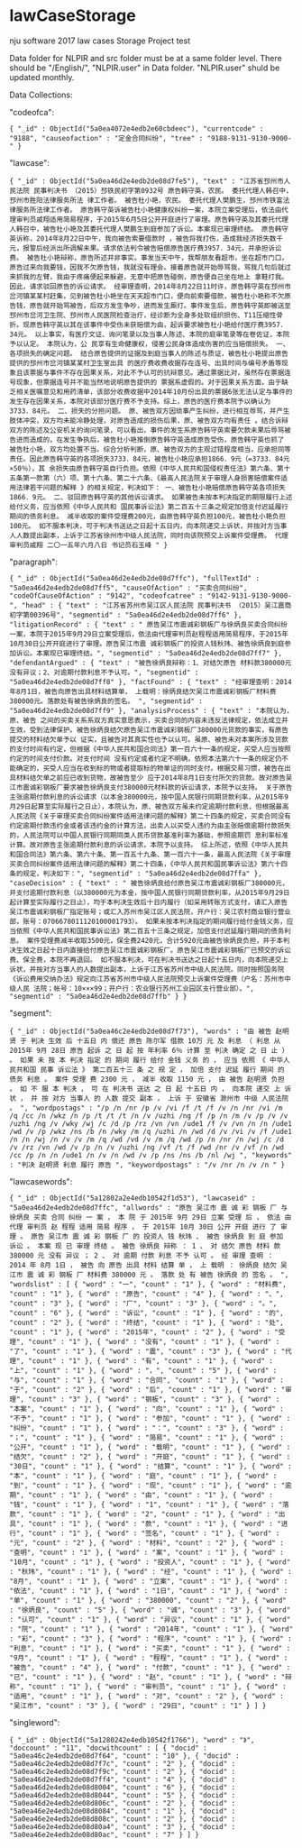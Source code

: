 # lawCaseStorage
nju software 2017 law cases Storage Project
test

Data folder for NLPIR and src folder must be at a same folder level. There should be "/English/", "NLPIR.user" in Data folder. "NLPIR.user" shuld be updated monthly. 

Data Collections:

"codeofca":

    { "_id" : ObjectId("5a0ea4072e4edb2e60cbdeec"), "currentcode" : "9188", "causeofaction" : "定金合同纠纷", "tree" : "9188-9131-9130-9000-" }

"lawcase":

    { "_id" : ObjectId("5a0ea46d2e4edb2de08d7fe5"), "text" : "江苏省邳州市人民法院 民事判决书 （2015）邳铁民初字第0932号 原告韩守英，农民。 委托代理人韩召中，邳州市胜阳法律服务所法 律工作者。 被告杜小艳，农民。 委托代理人樊鹏生，邳州市铁富法律服务所法律工作者。 原告韩守英诉被告杜小艳健康权纠纷一案，本院立案受理后，依法由代理审判员戚翔适用简易程序，于2015年6月5日公开开庭进行了审理。原告韩守英及其委托代理人韩召中，被告杜小艳及其委托代理人樊鹏生到庭参加了诉讼。本案现已审理终结。 原告韩守英诉称，2014年8月22日中午，我向被告索要借款时 ，被告将我打伤，造成我经济损失数千元，报警后经派出所调解未果。请求依法判令被告赔偿原告医疗费3957．34元，并承担诉讼费。 被告杜小艳辩称，原告所述并非事实。事发当天中午，我帮朋友看超市，坐在超市门口，原告过来向我要钱，因我不欠原告钱，我就没有理会。接着原告就开始辱骂我，骂我几句后就过来抓我的左臂，我由于疼痛便起来躲避，无意中把原告碰倒，原告便自己坐在地上 拿鞋打我。因此，请求驳回原告的诉讼请求。 经审理查明，2014年8月22日11时许，原告韩守英在邳州市岔河镇某某村赶集，见到被告杜小艳坐在天天超市门口，便向前索要借款，被告杜小艳称不欠原 告钱，原告就开始骂被告，后双方发生争吵，进而发生厮打。事件发生后，原告韩守英即被送至邳州市岔河卫生院、邳州市人民医院检查治疗，经诊断为全身多处软组织损伤、T11压缩性骨折。现原告韩守英以其在该事件中受伤未获赔偿为由，起诉要求被告杜小艳给付医疗费3957．34元。 以上事实，有医疗文证、询问笔录以及当事人陈述、本院的庭审笔录等在卷佐证，本院予以认定。 本院认为，公 民享有生命健康权，侵害公民身体造成伤害的应当赔偿损失。 一、各项损失的确定问题。 结合原告提供的证据及到庭当事人的陈述与质证，被告杜小艳提出原告提供的邳州市岔河镇某某村卫生室出具 的医疗费收费收据存在连号、出具时间与编号矛盾等现象且该票据与事件不存在因果关系，对此不予认可的抗辩意见。通过票据比对，虽然存在票据连号现象，但票据连号并不能当然地说明原告提供的 票据系虚假的。对于因果关系方面，由于缺乏相关医嘱意见和用药清单，该部分收费收据中2014年10月份出具的票据6张无法认定与事件的发生存在因果关系，本院对该部分医疗费不予支持。综上，原告的医疗费本院予以确认为3733．84元。 二、损失的分担问题。 原、被告双方因琐事产生纠纷，进行相互辱骂，并产生肢体冲突，双方均未能冷静处理，对原告造成的损伤后果，原、被告双方均有责任 。结合诉辩双方的陈述及公安机关的询问笔录，可以看出，事件的发生系原告韩守英索要欠款未果后辱骂被告进而造成的，在发生争执后，被告杜小艳推倒原告韩守英造成原告受伤，原告韩守英也抓了 被告杜小艳，双方均处置不当。综合分析判断，原、被告双方的主观过错程度相当，应承担同等责任。因此原告韩守英的各项损失3733．84元，被告杜小艳应承担1866．9元（=3733．84元×50％），其 余损失由原告韩守英自行负担。依照《中华人民共和国侵权责任法》第六条、第十五条第一款第（六）项、第十六条、第二十六条、《最高人民法院关于审理人身损害赔偿案件适用法律若干问题的解释 》的相关规定，判决如下： 一、被告杜小艳赔偿原告韩守英各项损失1866．9元。 二、驳回原告韩守英的其他诉讼请求。 如果被告未按本判决指定的期限履行上述给付义务，应当依照《中华人民共和 国民事诉讼法》第二百五十三条之规定加倍支付迟延履行期间的债务利息。 减半收取的案件受理费200元，由原告韩守英负担100元，被告杜小艳负担100元。 如不服本判决，可于判决书送达之日起十五日内，向本院递交上诉状，并按对方当事人人数提出副本，上诉于江苏省徐州市中级人民法院，同时向该院预交上诉案件受理费。 代理审判员戚翔 二〇一五年六月八日 书记员石玉峰 " }

"paragraph":

    { "_id" : ObjectId("5a0ea46d2e4edb2de08d7ffc"), "fullTextId" : "5a0ea46d2e4edb2de08d7ff5", "causeOfAction" : "买卖合同纠纷", "codeOfCauseOfAction" : "9142", "codeofcatree" : "9142-9131-9130-9000-", "head" : { "text" : "江苏省苏州市吴江区人民法院 民事判决书 （2015）吴江震商初字第00396号", "segmentid" : "5a0ea46d2e4edb2de08d7ff6" }, "litigationRecord" : { "text" : " 原告吴江市震诚彩钢板厂与徐炳良买卖合同纠纷一案，本院于2015年9月29日立案受理后，依法由代理审判员赵程程适用简易程序，于2015年10月30日公开开庭进行了审理。原告吴江市震 诚彩钢板厂的投资人钱秋玮、被告徐炳良到庭参加诉讼。本案现已审理终结。", "segmentid" : "5a0ea46d2e4edb2de08d7ff7" }, "defendantArgued" : { "text" : "被告徐炳良辩称：1、对结欠原告 材料款380000元没有异议；2、对逾期付款利息不予认可。", "segmentid" : "5a0ea46d2e4edb2de08d7ff8" }, "factFound" : { "text" : "经审理查明：2014年8月1日，被告向原告出具材料结算单， 上载明：徐炳良结欠吴江市震诚彩钢板厂材料费380000元。落款处有被告徐炳良的签名。 ", "segmentid" : "5a0ea46d2e4edb2de08d7ff9" }, "analysisProcess" : { "text" : "本院认为，原、被告 之间的买卖关系系双方真实意思表示，买卖合同的内容未违反法律规定，依法成立并生效，受到法律保护。被告徐炳良结欠原告吴江市震诚彩钢板厂380000元货款的事实，有原告提交的材料结欠单予以 证实，且被告对其真实性也予以认可。虽原、被告未对本案所涉及货款的支付时间有约定，但根据《中华人民共和国合同法》第一百六十一条的规定，买受人应当按照约定的时间支付价款。对支付时间 没有约定或者约定不明确，依照本法第六十一条的规定仍不能确定的，买受人应当在收到标的物或者提取标的物单证的同时支付。根据交易习惯，被告在出具材料结欠单之前应已收到货物，故被告至少 应于2014年8月1日支付所欠的货款。故对原告吴江市震诚彩钢板厂要求被告徐炳良支付380000元材料款的诉讼请求，本院予以支持。 关于原告主张逾期付款利息的诉讼请求（以本金380000元，按中国人民银行同期贷款利率，从2015年9月29日起算至实际履行之日止），本院认为，原、被告双方虽未约定逾期付款利息，但根据最高人民法院《关于审理买卖合同纠纷案件适用法律问题的解释》第二十四条的规定，买卖合同没有约定逾期付款违约金或者该违约金的计算方法，出卖人以买受人违约为由主张赔偿逾期付款损失的，人民法院可以中国人民银行同期同类人民币贷款基准利率为基础，参照逾期罚 息利率标准计算。故对原告主张逾期付款利息的诉讼请求，本院予以支持。 综上所述，依照《中华人民共和国合同法》第六条、第六十条、第一百五十九条、第一百六十一条，最高人民法院《关于审理买卖合同纠纷案件适用法律问题的解释》第二十四条，《中华人民共和国民事诉讼法》第六十四条的规定，判决如下：", "segmentid" : "5a0ea46d2e4edb2de08d7ffa" }, "caseDecision" : { "text" : " 被告徐炳良给付原告吴江市震诚彩钢板厂380000元，并支付逾期付款利息（以380000元为本金，按中国人民银行同期贷款利率，从2015年9月29日起计算至实际履行之日止），均于本判决生效后十日内履行（如采用转账方式支付，请汇入原告吴江市震诚彩钢板厂指定账号；或汇入苏州市吴江区人民法院，开户行：吴江农村商业银行营业部，账号：0706678011120100001793）。 如果未按本判决指定的期间履行给付金钱义务，应当依照《中华人民共和国民事诉讼法》第二百五十三条之规定，加倍支付迟延履行期间的债务利息。 案件受理费减半收取3500元，保全费2420元，合计5920元由被告徐炳良负担，并于本判决生效之日起十日内直接给付原告吴江市震诚彩钢板厂。原告吴江市震诚彩钢板厂已预交的诉讼费、保全费，本院不再退回。 如不服本判决，可在判决书送达之日起十五日内，向本院递交上诉状，并按对方当事人的人数提出副本，上诉于江苏省苏州市中级人民法院。同时按照国务院《诉讼费用交纳办法》规定向江苏省苏州市中级人民法院预交上诉案件受理费（户名：苏州市中级人民 法院；帐号：10×××99；开户行：农业银行苏州工业园区支行营业部）。", "segmentid" : "5a0ea46d2e4edb2de08d7ffb" } }

"segment":

    { "_id" : ObjectId("5a0ea46c2e4edb2de08d7f73"), "words" : "由 被告 赵明贤 于 判决 生效 后 十五日 内 偿还 原告 陈尔军 借款 10万 元 及 利息 （ 利息 从 2015年 9月 28日 原告 起诉 之 日 起 按 年利率 6％ 计算 至 判决 确定 之 日 止 ） 。 如果 未 按 本 判决 指定 的 期间 履行 给付 金钱 义务 的 ， 应当 依照 《 中华人民共和国 民事 诉讼法 》 第二百五十三 条 之 规 定 ， 加倍 支付 迟延 履行 期间 的 债务 利息 。 案件 受理 费 2300 元 ， 减半 收取 1150 元 ， 由 被告 赵明贤 负担 。 如 不 服 本 判决 ， 可 在 判决书 送达 之 日 起 十五日 内 ， 向本院 递交 上 诉状 ， 并 按 对方 当事人 的 人数 提交 副本 ， 上诉 于 安徽省 滁州市 中级 人民法院 。 ", "wordpostags" : "/p /n /nr /p /v /vi /f /t /f /v /n /nr /vi /m /q /cc /n /wkz /n /p /t /t /t /n /v /uzhi /ng /f /p /n /m /v /p /v /v /uzhi /ng /v /wky /wj /c /d /p /rz /vn /vn /ude1 /f /v /vn /n /n /ude1 /wd /v /p /wkz /ns /b /n /wky /m /q /uzhi /n /wd /d /v /vi /v /f /ude1 /n /n /wj /n /v /v /m /q /wd /vd /v /m /q /wd /p /n /nr /n /wj /c /d /v /rz /vn /wd /v /p /n /v /uzhi /ng /vf /t /f /wd /nr /v /vf /n /wd /cc /p /n /n /ude1 /n /v /n /wd /v /p /ns /ns /b /nl /wj ", "keywords" : "判决 赵明贤 利息 履行 原告 ", "keywordpostags" : "/v /nr /n /v /n " }

"lawcasewords":

    { "_id" : ObjectId("5a12802a2e4edb10542f1d53"), "lawcaseid" : "5a0ea46d2e4edb2de08d7ffc", "allwords" : "原告 吴江市 震 诚 彩 钢板 厂 与 徐炳良 买卖 合同 纠纷 一 案 ， 本 院 于 2015年 9月 29日 立案 受理 后 ， 依法 由 代理 审判员 赵 程程 适用 简易 程序 ， 于 2015年 10月 30日 公开 开庭 进行 了 审理 。 原告 吴江市 震 诚 彩 钢板 厂 的 投资人 钱 秋玮 、 被告 徐炳良 到 庭 参加 诉讼 。 本案 现 已 审理 终结 。 被告 徐炳良 辩称 ： 1 、 对 结欠 原告 材料 款 380000 元 没有 异议 ； 2 、 对 逾期 付款 利息 不予 认可 。 经 审理 查明 ： 2014 年 8月 1日 ， 被告 向 原告 出具 材料 结算 单 ， 上 载明 ： 徐炳良 结欠 吴江市 震 诚 彩 钢板 厂 材料费 380000 元 。 落款 处 有 被告 徐炳良 的 签名 。 ", "wordslist" : [ { "word" : "一", "count" : "1" }, { "word" : "材料费", "count" : "1" }, { "word" : "原告", "count" : "4" }, { "word" : "、", "count" : "3" }, { "word" : "厂", "count" : "3" }, { "word" : "。", "count" : "6" }, { "word" : "诉讼", "count" : "1" }, { "word" : "的", "count" : "2" }, { "word" : "终结", "count" : "1" }, { "word" : "处", "count" : "1" }, { "word" : "2015年", "count" : "2" }, { "word" : "受理", "count" : "1" }, { "word" : "没有", "count" : "1" }, { "word" : "了", "count" : "1" }, { "word" : "震", "count" : "3" }, { "word" : "代理", "count" : "1" }, { "word" : "有", "count" : "1" }, { "word" : "上", "count" : "1" }, { "word" : "，", "count" : "5" }, { "word" : "与", "count" : "1" }, { "word" : "合同", "count" : "1" }, { "word" : "于", "count" : "2" }, { "word" : "后", "count" : "1" }, { "word" : "审理", "count" : "3" }, { "word" : "钢板", "count" : "3" }, { "word" : "本案", "count" : "1" }, { "word" : "向", "count" : "1" }, { "word" : "不予", "count" : "1" }, { "word" : "参加", "count" : "1" }, { "word" : "纠纷", "count" : "1" }, { "word" : "：", "count" : "3" }, { "word" : "；", "count" : "1" }, { "word" : "简易", "count" : "1" }, { "word" : "公开", "count" : "1" }, { "word" : "载明", "count" : "1" }, { "word" : "结欠", "count" : "2" }, { "word" : "开庭", "count" : "1" }, { "word" : "30日", "count" : "1" }, { "word" : "结算", "count" : "1" }, { "word" : "本", "count" : "1" }, { "word" : "庭", "count" : "1" }, { "word" : "到", "count" : "1" }, { "word" : "现", "count" : "1" }, { "word" : "逾期", "count" : "1" }, { "word" : "由", "count" : "1" }, { "word" : "钱", "count" : "1" }, { "word" : "1", "count" : "1" }, { "word" : "落款", "count" : "1" }, { "word" : "2", "count" : "1" }, { "word" : "出具", "count" : "1" }, { "word" : "款", "count" : "1" }, { "word" : "进行", "count" : "1" }, { "word" : "签名", "count" : "1" }, { "word" : "元", "count" : "2" }, { "word" : "材料", "count" : "2" }, { "word" : "查明", "count" : "1" }, { "word" : "案", "count" : "1" }, { "word" : "10月", "count" : "1" }, { "word" : "投资人", "count" : "1" }, { "word" : "秋玮", "count" : "1" }, { "word" : "经", "count" : "1" }, { "word" : "8月", "count" : "1" }, { "word" : "立案", "count" : "1" }, { "word" : "依法", "count" : "1" }, { "word" : "1日", "count" : "1" }, { "word" : "单", "count" : "1" }, { "word" : "380000", "count" : "2" }, { "word" : "徐炳良", "count" : "5" }, { "word" : "诚", "count" : "3" }, { "word" : "认可", "count" : "1" }, { "word" : "异议", "count" : "1" }, { "word" : "院", "count" : "1" }, { "word" : "2014年", "count" : "1" }, { "word" : "彩", "count" : "3" }, { "word" : "程序", "count" : "1" }, { "word" : "利息", "count" : "1" }, { "word" : "买卖", "count" : "1" }, { "word" : "9月", "count" : "1" }, { "word" : "程程", "count" : "1" }, { "word" : "被告", "count" : "4" }, { "word" : "付款", "count" : "1" }, { "word" : "已", "count" : "1" }, { "word" : "赵", "count" : "1" }, { "word" : "辩称", "count" : "1" }, { "word" : "审判员", "count" : "1" }, { "word" : "适用", "count" : "1" }, { "word" : "对", "count" : "2" }, { "word" : "吴江市", "count" : "3" }, { "word" : "29日", "count" : "1" } ] }

"singleword":

    { "_id" : ObjectId("5a1280242e4edb10542f1766"), "word" : "》", "doccount" : "11", "docwithcount" : [ { "docid" : "5a0ea46c2e4edb2de08d7f64", "count" : "10" }, { "docid" : "5a0ea46c2e4edb2de08d7f7c", "count" : "2" }, { "docid" : "5a0ea46c2e4edb2de08d7f9c", "count" : "2" }, { "docid" : "5a0ea46d2e4edb2de08d7ff4", "count" : "4" }, { "docid" : "5a0ea46d2e4edb2de08d8004", "count" : "6" }, { "docid" : "5a0ea46d2e4edb2de08d8044", "count" : "5" }, { "docid" : "5a0ea46d2e4edb2de08d806c", "count" : "2" }, { "docid" : "5a0ea46e2e4edb2de08d8084", "count" : "1" }, { "docid" : "5a0ea46e2e4edb2de08d808c", "count" : "2" }, { "docid" : "5a0ea46e2e4edb2de08d80a4", "count" : "3" }, { "docid" : "5a0ea46e2e4edb2de08d80ac", "count" : "7" } ] }
